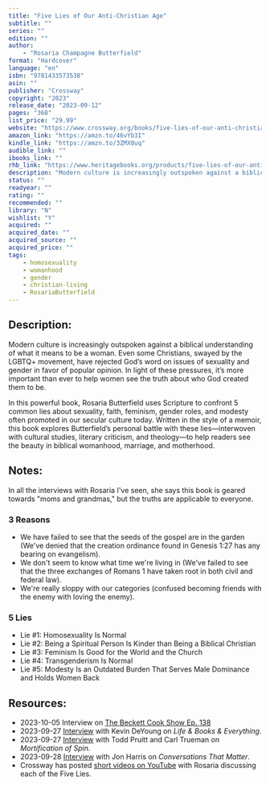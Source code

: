 ```yaml
---
title: "Five Lies of Our Anti-Christian Age"
subtitle: ""
series: ""
edition: ""
author: 
    - "Rosaria Champagne Butterfield"
format: "Hardcover"
language: "en"
isbn: "9781433573538"
asin: ""
publisher: "Crossway"
copyright: "2023"
release_date: "2023-09-12"
pages: "368"
list_price: "29.99"
website: "https://www.crossway.org/books/five-lies-of-our-anti-christian-age-hcj/"
amazon_link: "https://amzn.to/46vYb3I"
kindle_link: "https://amzn.to/3ZMX0uq"
audible_link: ""
ibooks_link: ""
rhb_link: "https://www.heritagebooks.org/products/five-lies-of-our-anti-christian-age-butterfield.html" 
description: "Modern culture is increasingly outspoken against a biblical understanding of what it means to be a woman. Even some Christians, swayed by the LGBTQ+ movement, have rejected God’s word on issues of sexuality and gender in favor of popular opinion. In light of these pressures, it’s more important than ever to help women see the truth about who God created them to be."
status: ""
readyear: ""
rating: ""
recommended: ""
library: "N"
wishlist: "Y"
acquired: ""
acquired_date: ""
acquired_source: ""
acquired_price: ""
tags:
    - homosexuality
    - womanhood
    - gender
    - christian-living
    - RosariaButterfield
---
```

## Description:

Modern culture is increasingly outspoken against a biblical understanding of what it means to be a woman. Even some Christians, swayed by the LGBTQ+ movement, have rejected God’s word on issues of sexuality and gender in favor of popular opinion. In light of these pressures, it’s more important than ever to help women see the truth about who God created them to be.

In this powerful book, Rosaria Butterfield uses Scripture to confront 5 common lies about sexuality, faith, feminism, gender roles, and modesty often promoted in our secular culture today. Written in the style of a memoir, this book explores Butterfield’s personal battle with these lies―interwoven with cultural studies, literary criticism, and theology―to help readers see the beauty in biblical womanhood, marriage, and motherhood.

## Notes:

In all the interviews with Rosaria I've seen, she says this book is geared towards "moms and grandmas," but the truths are applicable to everyone.

### 3 Reasons

- We have failed to see that the seeds of the gospel are in the garden (We've denied that the creation ordinance found in Genesis 1:27 has any bearing on evangelism).
- We don't seem to know what time we're living in (We've failed to see that the three exchanges of Romans 1 have taken root in both civil and federal law).
- We're really sloppy with our categories (confused becoming friends with the enemy with loving the enemy).

### 5 Lies

- Lie #1: Homosexuality Is Normal
- Lie #2: Being a Spiritual Person Is Kinder than Being a Biblical Christian
- Lie #3: Feminism Is Good for the World and the Church
- Lie #4: Transgenderism Is Normal
- Lie #5: Modesty Is an Outdated Burden That Serves Male Dominance and Holds Women Back

## Resources:

- 2023-10-05 Interview on [The Beckett Cook Show Ep. 138](https://overcast.fm/+8rTrNYo7o)
- 2023-09-27 [Interview](https://overcast.fm/+ghgJbUtu8) with Kevin DeYoung on _Life & Books & Everything_.
- 2023-09-27 [Interview](https://overcast.fm/+F2-JL_Lg) with Todd Pruitt and Carl Trueman on _Mortification of Spin_.
- 2023-09-28 [Interview](https://overcast.fm/+P17PFVQoE) with Jon Harris on _Conversations That Matter_.
- Crossway has posted [short videos on YouTube](https://www.youtube.com/playlist?list=PLRIff6sHi0pdWjKYcrcRw7N6n8nrR9L6S) with Rosaria discussing each of the Five Lies.